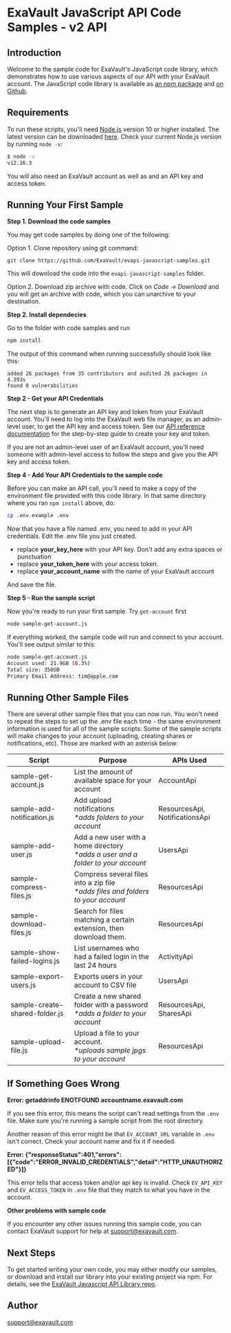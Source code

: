 # ExaVault JavaScript API Code Samples - v2 API

## Introduction

Welcome to the sample code for ExaVault's JavaScript code library, which demonstrates how to use various aspects of our API with your ExaVault account. The JavaScript code library is available as [an npm package](https://www.npmjs.com/package/@exavault/exavault-api) and [on Github](https://github.com/ExaVault/evapi-javascript).

## Requirements

To run these scripts, you'll need [Node.js](https://nodejs.org/)  version 10 or higher installed. The latest version can be downloaded [here](https://nodejs.org/en/download/).  Check your current Node.js version by running `node -v`:
```bash
$ node -v
v12.16.3
```

You will also need an ExaVault account as well as and an API key and access token.

## Running Your First Sample

**Step 1. Download the code samples**

You may get code samples by doing one of the following:

Option 1. Clone repository using git command:

```shell
git clone https://github.com/ExaVault/evapi-javascript-samples.git
```
This will download the code into the `evapi-javascript-samples` folder.

Option 2. Download zip archive with code. Click on *Code -> Download* and you will get an archive with code, which you can unarchive to your destination.

**Step 2. Install dependecies**

Go to the folder with code samples and run 

```bash
npm install
```

The output of this command when running successfully should look like this:

```shell
added 26 packages from 35 contributors and audited 26 packages in 4.393s
found 0 vulnerabilities
```

**Step 2 - Get your API Credentials** 

The next step is to generate an API key and token from your ExaVault account. You'll need to log into the ExaVault web file manager, as an admin-level user, to get the API key and access token. See our [API reference documentation](https://www.exavault.com/developer/api-docs/v2/#section/Obtaining-Your-API-Key-and-Access-Token) for the step-by-step guide to create your key and token.

If you are not an admin-level user of an ExaVault account, you'll need someone with admin-level access to follow the steps and give you the API key and access token.

**Step 4 - Add Your API Credentials to the sample code**

Before you can make an API call, you'll need to make a copy of the environment file provided with this code library. In that same directory where you ran `npm install` above, do:

```bash
cp .env.example .env
```

Now that you have a file named .env, you need to add in your API credentials. Edit the .env file you just created.

- replace **your\_key\_here** with your API key. Don't add any extra spaces or punctuation
- replace **your\_token\_here** with your access token.
- replace **your\_account_name** with the name of your ExaVault account

And save the file.

**Step 5 - Run the sample script**

Now you're ready to run your first sample. Try `get-account` first

```bash
node sample-get-account.js
```
If everything worked, the sample code will run and connect to your account. You'll see output similar to this:

```bash
node sample-get-account.js
Account used: 21.9GB (6.3%)
Total size: 350GB
Primary Email Address: tim@apple.com
```

## Running Other Sample Files

There are several other sample files that you can now run. You won't need to repeat the steps to set up the .env file each time - the same environment information is used for all of the sample scripts.
Some of the sample scripts will make changes to your account (uploading, creating shares or notifications, etc). Those are marked with an asterisk below:

Script                        | Purpose                                                                                | APIs Used                      |
------------------------------|----------------------------------------------------------------------------------------|--------------------------------|
sample-get-account.js   | List the amount of available space for your account                                    | AccountApi                     |
sample-add-notification.js  | Add upload notifications<br/>_\*adds folders to your account_             | ResourcesApi, NotificationsApi |
sample-add-user.js           | Add a new user with a home directory <br/>_\*adds a user and a folder to your account_ | UsersApi                       |
sample-compress-files.js     | Compress several files into a zip file <br/>_\*adds files and folders to your account_ | ResourcesApi                   |
sample-download-files.js | Search for files matching a certain extension, then download them.                     | ResourcesApi                   |
sample-show-failed-logins.js  | List usernames who had a failed login in the last 24 hours                             | ActivityApi                    |
sample-export-users.js         | Exports users in your account to CSV file                                             | UsersApi                       |
sample-create-shared-folder.js      | Create a new shared folder with a password<br />_\*adds a folder to your account_      | ResourcesApi, SharesApi        |
sample-upload-file.js       | Upload a file to your account.<br />_\*uploads sample jpgs to your account_            | ResourcesApi                   |

## If Something Goes Wrong

**Error: getaddrinfo ENOTFOUND accountname.exavault.com**

If you see this error, this means the script can't read settings from the `.env` file. Make sure you're running a sample script from the root directory.

Another reason of this error might be that `EV_ACCOUNT_URL` variable in `.env` isn't correct. Check your account name and fix it if needed.

**Error: {"responseStatus":401,"errors":[{"code":"ERROR_INVALID_CREDENTIALS","detail":"HTTP_UNAUTHORIZED"}]}**

This error tells that access token and/or api key is invalid. Check `EV_API_KEY` and `EV_ACCESS_TOKEN` in `.env` file that they match to what you have in the account.

**Other problems with sample code**

If you encounter any other issues running this sample code, you can contact ExaVault support for help at support@exavault.com.

## Next Steps

To get started writing your own code, you may either modify our samples, or download and install our library into your existing project via npm. For details, see the [ExaVault Javascript API Library repo](https://github.com/ExaVault/evapi-javascript).

## Author

support@exavault.com
    
